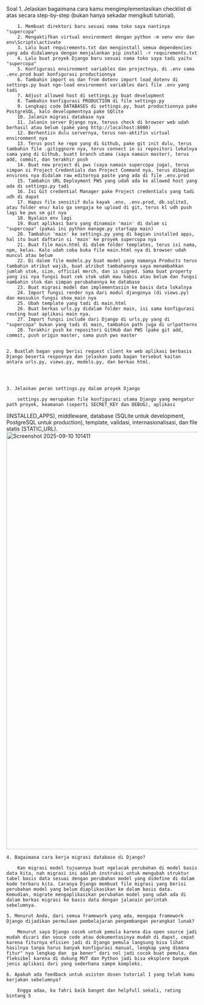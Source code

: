 Soal
    1. Jelaskan bagaimana cara kamu mengimplementasikan checklist di atas secara step-by-step (bukan hanya sekadar mengikuti tutorial).

        1. Membuat direktori baru sesuai nama toko saya nantinya "supercopa"
        2. Mengaktifkan virtual environment dengan python -m venv env dan env\Scripts\activate
        3. Lalu buat requirements.txt dan menginstall semua dependencies yang ada didalamnya dengan menjalankan pip install -r requirements.txt
        4. Lalu buat proyek Django baru sesuai nama toko saya tadi yaitu "supercopa"
        5. Konfigurasi environment variables dan projectnya, di .env sama .env.prod buat konfigurasi productionnya
        6. Tambahin import os dan from dotenv import load_dotenv di settings.py buat nge-load environment variables dari file .env yang tadi 
        7. Adjust allowed host di settings.py buat development 
        8. Tambahin konfigurasi PRODUCTION di file settings.py
        9. Lengkapi code DATABASES di settings.py, buat productionnya pake PostgreSQL, kalo developmentnya pake SQlite
        10. Jalanin migrasi database nya
        11. Jalanin server Django nya, teruus check di browser web udah berhasil atau belum (pake yang http://localhost:8000)
        12. Berhentiin dulu servernya, terus non-aktifin virtual environment nya
        13. Terus post ke repo yang di Github, pake git init dulu, terus tambahin file .gitiggnore nya, terus connect in si repositori lokalnya sama yang di Github, buatt branch utama (saya namain master), terus add, commit, dan terakhir push
        14. Buat new project di pws (saya namain supercopa juga), terus simpan si Project Credentials dan Project Command nya, terus dibagian environs nya didalam raw editornya paste yang ada di file .env.prod
        15. Tambahin URL Deployment PWS yang udah ada ke allowed host yang ada di settings.py tadi
        16. Isi Git credential Manager pake Project credentials yang tadi udh di dapat
        17. Hapus file sensitif dulu kayak .env, .env.prod, db.sqlite3, atau folder env/ kalo ga sengaja ke upload di git, terus kl udh push lagi ke pws sm git nya
        18. Nyalain env lagi
        19. Buat aplikasi baru yang dinamain 'main' di dalam si "supercopa" (pakai ini python manage.py startapp main)
        20. Tambahin 'main' ke settings.py yang di bagian installed apps, hal itu buat daftarin si 'main' ke proyek supercopa nya
        21. Buat file main.html di dalem folder templates, terus isi nama, npm, kelas. Kalo udah coba buka file main.html nya di browser udah muncul atau belum
        22. Di dalem file models.py buat model yang namanya Products terus tambahin atribut wajib, buat atribut tambahannya saya menambahkan jumlah stok, size, official merch, dan is signed. Sama buat property yang isi nya fungsi buat cek stok udah mau habis atau belum dan fungsi nambahin stok dan simpan perubahannya ke database
        23. Buat migrasi model dan implementasiin ke basis data lokalnya
        24. Import fungsi render nya dari modul djangonya (di views.py) dan massukin fungsi show_main nya
        25. Ubah template yang tadi di main.html
        26. Buat berkas urls.py didalam folder main, isi sama konfigurasi routing buat aplikasi main nya.
        27. Import fungsi include dari Django di urls.py yang di "supercopa" bukan yang tadi di main, tambahin path juga di urlpatterns
        28. Terakhir push ke repositori GitHub dan PWS (pake git add, commit, push origin master, sama push pws master


    2. Buatlah bagan yang berisi request client ke web aplikasi berbasis Django beserta responnya dan jelaskan pada bagan tersebut kaitan antara urls.py, views.py, models.py, dan berkas html.
   
    
    

    3. Jelaskan peran settings.py dalam proyek Django

        settings.py merupakan file konfigurasi utama Django yang mengatur path proyek, keamanan (seperti SECRET_KEY dan DEBUG), aplikasi 
(INSTALLED_APPS), middleware, database (SQLite untuk development, PostgreSQL untuk production), template, validasi, internasionalisasi, dan file statis (STATIC_URL).
 <img width="1682" height="1097" alt="Screenshot 2025-09-10 101411" src="https://github.com/user-attachments/assets/749358ad-33f4-40cb-98ef-27ff7f33c6db" />

    4. Bagaimana cara kerja migrasi database di Django?

        Kan migrasi model tujuannya buat ngelacak perubahan di model basis data kita, nah migrasi ini adalah instruksi untuk mengubah struktur tabel basis data sesuai dengan perubahan model yang didefine di dalam kode terbaru kita. Caranya Django membuat file migrasi yang berisi perubahan model yang belum diaplikasikan ke dalam basis data. Kemudian, migrate mengaplikasikan perubahan model yang udah ada di dalam berkas migrasi ke basis data dengan jalanain perintah sebelumnya.

    5. Menurut Anda, dari semua framework yang ada, mengapa framework Django dijadikan permulaan pembelajaran pengembangan perangkat lunak? 

        Menurut saya Django cocok untuk pemula karena dia open source jadi mudah dicari dan souce code atau dokumentasinya mudah di dapat, cepat karena fiturnya efisien jadi di Django pemula langsung bisa lihat hasilnya tanpa harus banyak konfigurasi manual, lengkap yang dimana fitur" nya lengkap dan  ga bener" dari nol jadi cocok buat pemula, dan fleksibel karena di dukung MVT dan Python jadi bisa eksplore banyak jenis aplikasi dari yang sederhana sampe kompleks.

    6. Apakah ada feedback untuk asisten dosen tutorial 1 yang telah kamu kerjakan sebelumnya?

        Engga adaa, ka fahri baik banget dan helpfull sekali, rating bintang 5 
